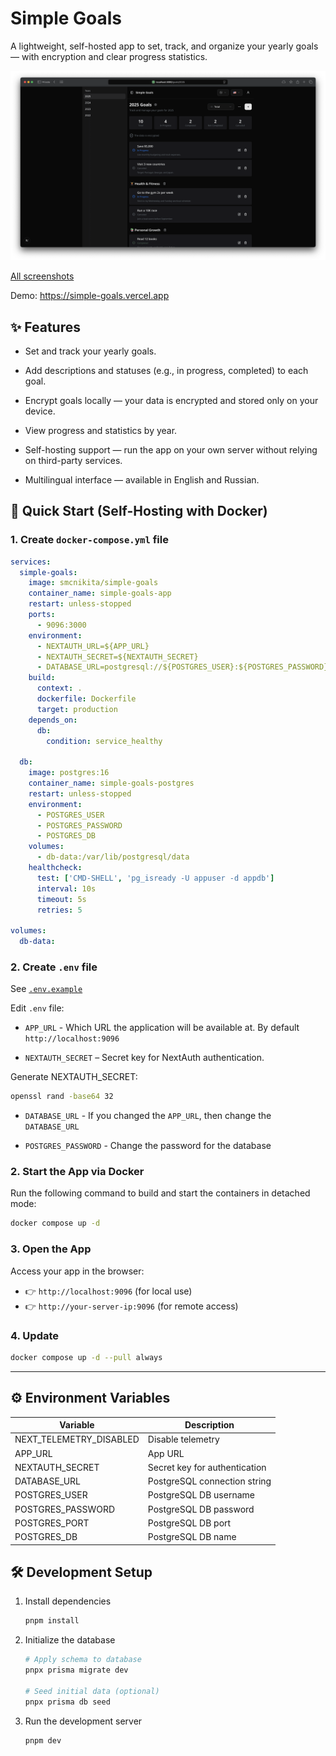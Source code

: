 # Simple Goals

A lightweight, self-hosted app to set, track, and organize your yearly goals — with encryption and clear progress
statistics.

![Screenshot](./docs/screenshots/1.png)

[All screenshots](./docs/screenshots.md)

Demo: https://simple-goals.vercel.app

## ✨ Features

- Set and track your yearly goals.

- Add descriptions and statuses (e.g., in progress, completed) to each goal.

- Encrypt goals locally — your data is encrypted and stored only on your device.

- View progress and statistics by year.

- Self-hosting support — run the app on your own server without relying on third-party services.

- Multilingual interface — available in English and Russian.

## 🚀 Quick Start (Self-Hosting with Docker)

### 1. Create `docker-compose.yml` file

```yml
services:
  simple-goals:
    image: smcnikita/simple-goals
    container_name: simple-goals-app
    restart: unless-stopped
    ports:
      - 9096:3000
    environment:
      - NEXTAUTH_URL=${APP_URL}
      - NEXTAUTH_SECRET=${NEXTAUTH_SECRET}
      - DATABASE_URL=postgresql://${POSTGRES_USER}:${POSTGRES_PASSWORD}@db:${POSTGRES_PORT}/${POSTGRES_DB}?schema=public
    build:
      context: .
      dockerfile: Dockerfile
      target: production
    depends_on:
      db:
        condition: service_healthy

  db:
    image: postgres:16
    container_name: simple-goals-postgres
    restart: unless-stopped
    environment:
      - POSTGRES_USER
      - POSTGRES_PASSWORD
      - POSTGRES_DB
    volumes:
      - db-data:/var/lib/postgresql/data
    healthcheck:
      test: ['CMD-SHELL', 'pg_isready -U appuser -d appdb']
      interval: 10s
      timeout: 5s
      retries: 5

volumes:
  db-data:
```

### 2. Create `.env` file

See [`.env.example`](https://github.com/smcnikita/simple-goals/blob/main/.env.example)

Edit `.env` file:

- `APP_URL` - Which URL the application will be available at. By default `http://localhost:9096 `

- `NEXTAUTH_SECRET` – Secret key for NextAuth authentication.

Generate NEXTAUTH_SECRET:

```bash
openssl rand -base64 32
```

- `DATABASE_URL` - If you changed the `APP_URL`, then change the `DATABASE_URL`

- `POSTGRES_PASSWORD` - Change the password for the database

### 2. Start the App via Docker

Run the following command to build and start the containers in detached mode:

```bash
docker compose up -d
```

### 3. Open the App

Access your app in the browser:

- 👉 `http://localhost:9096` (for local use)
- 👉 `http://your-server-ip:9096` (for remote access)

### 4. Update

```bash
docker compose up -d --pull always
```

---

## ⚙️ Environment Variables

| Variable                | Description                   |
| ----------------------- | ----------------------------- |
| NEXT_TELEMETRY_DISABLED | Disable telemetry             |
| APP_URL                 | App URL                       |
| NEXTAUTH_SECRET         | Secret key for authentication |
| DATABASE_URL            | PostgreSQL connection string  |
| POSTGRES_USER           | PostgreSQL DB username        |
| POSTGRES_PASSWORD       | PostgreSQL DB password        |
| POSTGRES_PORT           | PostgreSQL DB port            |
| POSTGRES_DB             | PostgreSQL DB name            |

## 🛠 Development Setup

1. Install dependencies

   ```bash
   pnpm install
   ```

2. Initialize the database

   ```bash
   # Apply schema to database
   pnpx prisma migrate dev

   # Seed initial data (optional)
   pnpx prisma db seed
   ```

3. Run the development server
   ```bash
   pnpm dev
   ```
